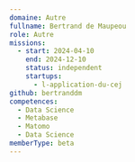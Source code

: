 ```yaml
---
domaine: Autre
fullname: Bertrand de Maupeou
role: Autre
missions:
  - start: 2024-04-10
    end: 2024-12-10
    status: independent
    startups:
      - l-application-du-cej
github: bertranddm
competences:
  - Data Science
  - Metabase
  - Matomo
  - Data Science
memberType: beta
---
```

